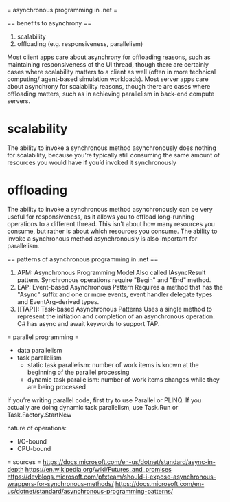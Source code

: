 = asynchronous programming in .net =

== benefits to asynchrony ==
1. scalability
2. offloading (e.g. responsiveness, parallelism)

Most client apps care about asynchrony for offloading reasons, such as maintaining responsiveness of the UI thread, though there are certainly cases where scalability matters to a client as well (often in more technical computing/ agent-based simulation workloads).
Most server apps care about asynchrony for scalability reasons, though there are cases where offloading matters, such as in achieving parallelism in back-end compute servers.

# scalability
The ability to invoke a synchronous method asynchronously does nothing for scalability, because you’re typically still consuming the same amount of resources you would have if you’d invoked it synchronously

# offloading
The ability to invoke a synchronous method asynchronously can be very useful for responsiveness, as it allows you to offload long-running operations to a different thread. This isn’t about how many resources you consume, but rather is about which resources you consume.
The ability to invoke a synchronous method asynchronously is also important for parallelism.


== patterns of asynchronous programming in .net ==
1. APM: Asynchronous Programming Model
Also called IAsyncResult pattern. Synchronous operations require "Begin" and "End" method.
2. EAP: Event-based Asynchronous Pattern
Requires a method that has the "Async" suffix and one or more events, event handler delegate types and EventArg-derived types.
3. [[TAP]]: Task-based Asynchronous Patterns
Uses a single method to represent the initiation and completion of an asynchronous operation. C# has async and  await keywords to support TAP.


= parallel programming =
- data parallelism
- task parallelism
  - static task parallelism: number of work items is known at the beginning of the parallel processing
  - dynamic task parallelism: number of work items changes while they are being processed

If you’re writing parallel code, first try to use Parallel or PLINQ. If you actually are doing dynamic task parallelism, use Task.Run or Task.Factory.StartNew

nature of operations:
- I/O-bound
- CPU-bound





= sources =
https://docs.microsoft.com/en-us/dotnet/standard/async-in-depth
https://en.wikipedia.org/wiki/Futures_and_promises
https://devblogs.microsoft.com/pfxteam/should-i-expose-asynchronous-wrappers-for-synchronous-methods/
https://docs.microsoft.com/en-us/dotnet/standard/asynchronous-programming-patterns/
